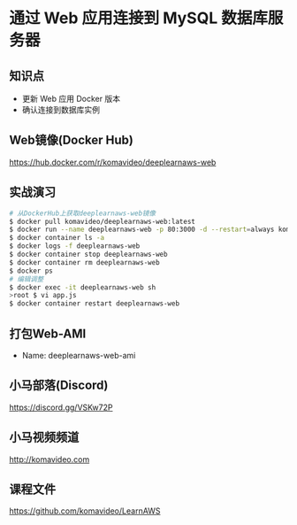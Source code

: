通过 Web 应用连接到 MySQL 数据库服务器
==================================

## 知识点

* 更新 Web 应用 Docker 版本
* 确认连接到数据库实例

## Web镜像(Docker Hub)

https://hub.docker.com/r/komavideo/deeplearnaws-web

## 实战演习

```bash
# 从DockerHub上获取deeplearnaws-web镜像
$ docker pull komavideo/deeplearnaws-web:latest
$ docker run --name deeplearnaws-web -p 80:3000 -d --restart=always komavideo/deeplearnaws-web:latest
$ docker container ls -a
$ docker logs -f deeplearnaws-web
$ docker container stop deeplearnaws-web
$ docker container rm deeplearnaws-web
$ docker ps
# 编辑调整
$ docker exec -it deeplearnaws-web sh
>root $ vi app.js
$ docker container restart deeplearnaws-web
```

## 打包Web-AMI

+ Name: deeplearnaws-web-ami

## 小马部落(Discord)

https://discord.gg/VSKw72P

## 小马视频频道

http://komavideo.com

## 课程文件

https://github.com/komavideo/LearnAWS
